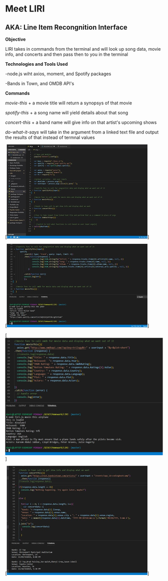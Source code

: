# Meet LIRI #
## AKA: Line Item Recongnition Interface ##

**Objective**

LIRI takes in commands from the terminal and will look up song data, movie info, and concerts and then pass then to you in the terminal

**Technologies and Tools Used**

-node.js wiht axios, moment, and Spotify packages

-Bands in Town, and OMDB API's

**Commands**

*movie-this* +  a movie title will return a synopsys of that movie

*spotify-this* + a song name will yield details about that song

*concert-this* + a band name will give info on that artist's upcoming shows

*do-what-it-says* will take in the argument from a linked text file and output the results of that instead of termnal values




[![all nice and compacted down](images/overview.jpg "overview with everything compacted")]

[![spotify-this function](images/Spotify.jpg "Spotify call in action")]

[![movie-this function](images/movie.jpg "movies omdb call operational")]

[![concert-this function](images/concert.jpg "bands in town call results")]